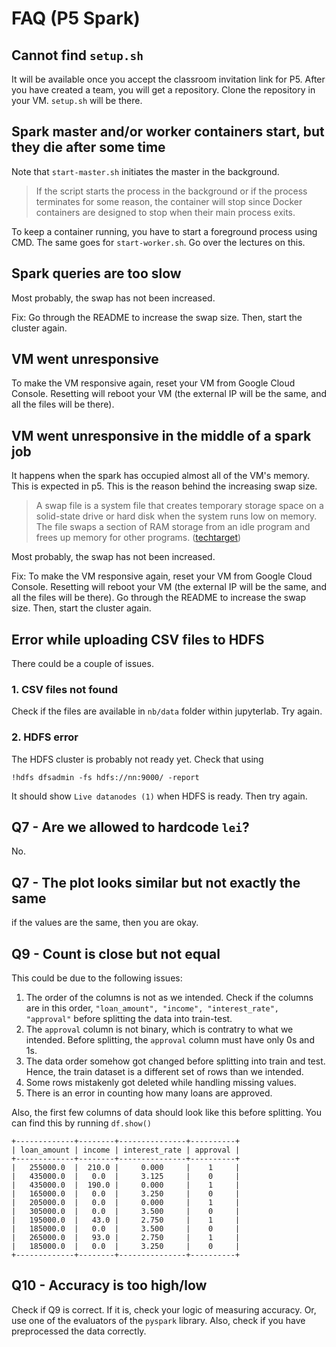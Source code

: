 # FAQ (P5 Spark)

## Cannot find `setup.sh`

It will be available once you accept the classroom invitation link for P5. After you have created a team, you will get a repository. Clone the repository in your VM. `setup.sh` will be there.

## Spark master and/or worker containers start, but they die after some time

Note that `start-master.sh` initiates the master in the background. 

> If the script starts the process in the background or if the process terminates for some reason, the container will stop since Docker containers are designed to stop when their main process exits.

To keep a container running, you have to start a foreground process using CMD. The same goes for `start-worker.sh`. Go over the lectures on this.

## Spark queries are too slow

Most probably, the swap has not been increased.

Fix: Go through the README to increase the swap size. Then, start the cluster again.

## VM went unresponsive

To make the VM responsive again, reset your VM from Google Cloud Console. Resetting will reboot your VM (the external IP will be the same, and all the files will be there).

## VM went unresponsive in the middle of a spark job

It happens when the spark has occupied almost all of the VM's memory. This is expected in p5. This is the reason behind the increasing swap size.

> A swap file is a system file that creates temporary storage space on a solid-state drive or hard disk when the system runs low on memory. The file swaps a section of RAM storage from an idle program and frees up memory for other programs. ([techtarget](https://www.techtarget.com/searchwindowsserver/definition/swap-file-swap-space-or-pagefile))

Most probably, the swap has not been increased.

Fix: To make the VM responsive again, reset your VM from Google Cloud Console. Resetting will reboot your VM (the external IP will be the same, and all the files will be there). Go through the README to increase the swap size. Then, start the cluster again.

## Error while uploading CSV files to HDFS
There could be a couple of issues.

### 1. CSV files not found
Check if the files are available in `nb/data` folder within jupyterlab. Try again.

### 2. HDFS error
The HDFS cluster is probably not ready yet. Check that using 

```
!hdfs dfsadmin -fs hdfs://nn:9000/ -report
```

It should show `Live datanodes (1)` when HDFS is ready. Then try again.


## Q7 - Are we allowed to hardcode `lei`?
No.

## Q7 - The plot looks similar but not exactly the same
if the values are the same, then you are okay.

## Q9 - Count is close but not equal

This could be due to the following issues:
1. The order of the columns is not as we intended. Check if the columns are in this order, `"loan_amount", "income", "interest_rate", "approval"` before splitting the data into train-test.
2. The `approval` column is not binary, which is contratry to what we intended. Before splitting, the `approval` column must have only 0s and 1s.
3. The data order somehow got changed before splitting into train and test. Hence, the train dataset is a different set of rows than we intended.
4. Some rows mistakenly got deleted while handling missing values.
5. There is an error in counting how many loans are approved.


Also, the first few columns of data should look like this before splitting. You can find this by running `df.show()`

```
+-------------+--------+---------------+----------+
| loan_amount | income | interest_rate | approval |
+-------------+--------+---------------+----------+
|   255000.0  |  210.0 |     0.000     |    1     |
|   435000.0  |   0.0  |     3.125     |    0     |
|   435000.0  |  190.0 |     0.000     |    1     |
|   165000.0  |   0.0  |     3.250     |    0     |
|   205000.0  |   0.0  |     0.000     |    1     |
|   305000.0  |   0.0  |     3.500     |    0     |
|   195000.0  |   43.0 |     2.750     |    1     |
|   185000.0  |   0.0  |     3.500     |    0     |
|   265000.0  |   93.0 |     2.750     |    1     |
|   185000.0  |   0.0  |     3.250     |    0     |
+-------------+--------+---------------+----------+
```


## Q10 - Accuracy is too high/low
Check if Q9 is correct. If it is, check your logic of measuring accuracy. Or, use one of the evaluators of the `pyspark` library. Also, check if you have preprocessed the data correctly. 
